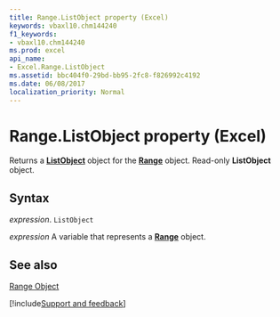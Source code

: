 ```yaml
---
title: Range.ListObject property (Excel)
keywords: vbaxl10.chm144240
f1_keywords:
- vbaxl10.chm144240
ms.prod: excel
api_name:
- Excel.Range.ListObject
ms.assetid: bbc404f0-29bd-bb95-2fc8-f826992c4192
ms.date: 06/08/2017
localization_priority: Normal
---
```



# Range.ListObject property (Excel)

Returns a  **[ListObject](Excel.ListObject.md)** object for the **[Range](Excel.Range(object).md)** object. Read-only **ListObject** object.


## Syntax

_expression_. `ListObject`

_expression_ A variable that represents a **[Range](excel.range(object).md)** object.


## See also


[Range Object](Excel.Range(object).md)

[!include[Support and feedback](~/includes/feedback-boilerplate.md)]